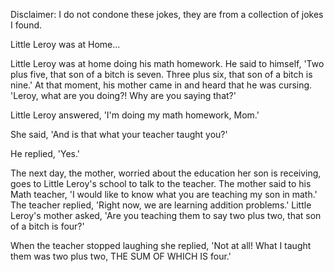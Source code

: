 Disclaimer: I do not condone these jokes, they are from a collection of jokes I found.

Little Leroy was at Home...

Little Leroy was at home doing his math homework. He said to himself, 'Two plus five, that son of a bitch is seven. Three plus six, that son of a bitch is nine.' At that moment, his mother came in and heard that he was cursing. 'Leroy, what are you doing?! Why are you saying that?' 

Little Leroy answered, 'I'm doing my math homework, Mom.' 

She said, 'And is that what  your teacher taught you?' 

He replied, 'Yes.'  

The next day, the mother, worried about the education her son is receiving, goes to Little Leroy's school to talk to the teacher. The mother said to his Math teacher, 'I would like to know what you are teaching my son in math.' The teacher replied, 'Right now, we are learning addition problems.' Little Leroy's mother asked, 'Are you teaching them to say two plus two, that son of a bitch is four?' 

When the teacher stopped laughing she replied, 'Not at all! What I taught them was two plus two, THE SUM OF WHICH IS four.'

